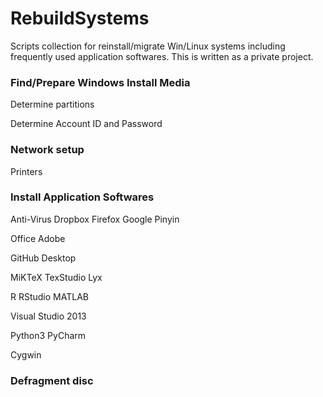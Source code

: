 # RebuildSystems
Scripts collection for reinstall/migrate Win/Linux systems including frequently used application softwares. This is written as a private project.
### Find/Prepare Windows Install Media
Determine partitions

Determine Account ID and Password

### Network setup
Printers

### Install Application Softwares
Anti-Virus
Dropbox
Firefox
Google Pinyin

Office
Adobe

GitHub Desktop

MiKTeX
TexStudio
Lyx

R
RStudio
MATLAB

Visual Studio 2013

Python3
PyCharm

Cygwin

### Defragment disc
